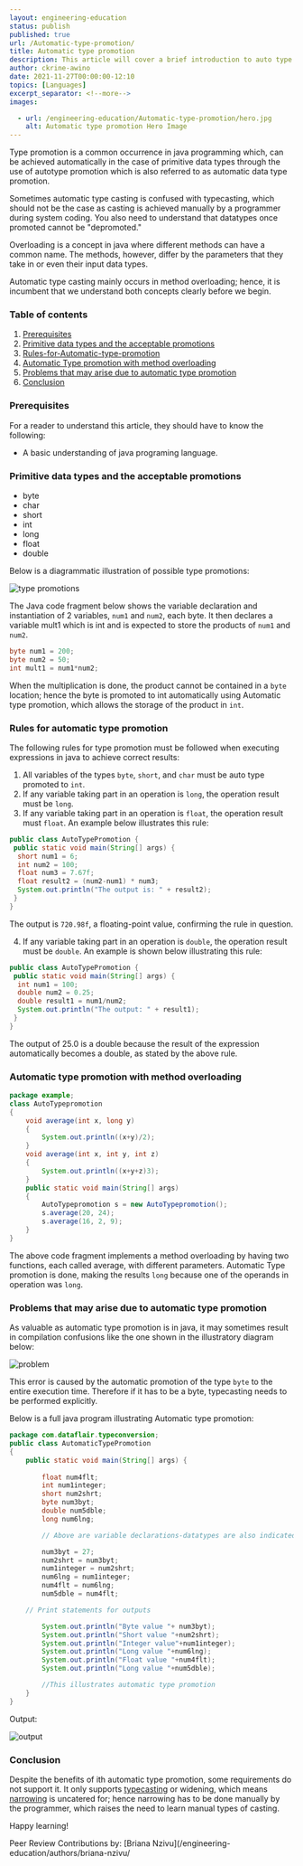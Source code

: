 ```yaml
---
layout: engineering-education
status: publish
published: true
url: /Automatic-type-promotion/
title: Automatic type promotion
description: This article will cover a brief introduction to auto type promotion and method overloading and their relationships, reasons or circumstances under which you may be required to apply automatic type promotion and the different types or ways of implementing type promotion. 
author: ckrine-awino
date: 2021-11-27T00:00:00-12:10
topics: [Languages]
excerpt_separator: <!--more-->
images:

  - url: /engineering-education/Automatic-type-promotion/hero.jpg
    alt: Automatic type promotion Hero Image
---
```

Type promotion is a common occurrence in java programming which, can be achieved automatically in the case of primitive data types through the use of autotype promotion which is also referred to as automatic data type promotion.
<!--more-->
Sometimes automatic type casting is confused with typecasting, which should not be the case as casting is achieved manually by a programmer during system coding.
You also need to understand that datatypes once promoted cannot be "depromoted."

Overloading is a concept in java where different methods can have a common name. The methods, however, differ by the parameters that they take in or even their input data types.

Automatic type casting mainly occurs in method overloading; hence, it is incumbent that we understand both concepts clearly before we begin.

### Table of contents
1. [Prerequisites](#prerequisites)
2. [Primitive data types and the acceptable promotions](#primitive-data-types-and-the-acceptable-promotions)
3. [Rules-for-Automatic-type-promotion](#rules-for-automatic-type-promotion)
4. [Automatic Type promotion with method overloading](#automatic-type-promotion-with-method-overloading)
5. [Problems that may arise due to automatic type promotion](#problems-that-may-arise-due-to-automatic-type-promotion)
6. [Conclusion](#conclusion)

### Prerequisites
For a reader to understand this article, they should have to know the following:
- A basic understanding of java programing language.

### Primitive data types and the acceptable promotions
- byte
- char
- short
- int
- long
- float
- double

Below is a diagrammatic illustration of possible type promotions:

![type promotions](/engineering-education/Automatic-type-promotion/INT.png)

The Java code fragment below shows the variable declaration and instantiation of 2 variables, `num1` and `num2`, each byte. It then declares a variable mult1 which is int and is expected to store the products of `num1` and `num2`.

``` java
byte num1 = 200;
byte num2 = 50;
int mult1 = num1*num2;
```

When the multiplication is done, the product cannot be contained in a `byte` location; hence the byte is promoted to int automatically using Automatic type promotion, which allows the storage of the product in `int`.

### Rules for automatic type promotion
The following rules for type promotion must be followed when executing expressions in java to achieve correct results:
1. All variables of the types `byte`, `short`, and `char` must be auto type promoted to `int`.
2. If any variable taking part in an operation is `long`, the operation result must be `long`.
3. If any variable taking part in an operation is `float`, the operation result must `float`. An example below illustrates this rule:

```java
public class AutoTypePromotion {
 public static void main(String[] args) {
  short num1 = 6;
  int num2 = 100;
  float num3 = 7.67f;
  float result2 = (num2-num1) * num3;
  System.out.println("The output is: " + result2);
 }
}
``` 
The output is `720.98f`, a floating-point value, confirming the rule in question.

4. If any variable taking part in an operation is `double`, the operation result must be `double`. An example is shown below illustrating this rule:

```java
public class AutoTypePromotion {
 public static void main(String[] args) {
  int num1 = 100;
  double num2 = 0.25;
  double result1 = num1/num2;
  System.out.println("The output: " + result1);
 }
}
```

The output of 25.0 is a double because the result of the expression automatically becomes a double, as stated by the above rule.

### Automatic type promotion with method overloading

```java
package example; 
class AutoTypepromotion  
{  
    void average(int x, long y)  
    {  
        System.out.println((x+y)/2);  
    }  
    void average(int x, int y, int z)  
    {  
        System.out.println((x+y+z)3);  
    }  
    public static void main(String[] args)  
    {  
        AutoTypepromotion s = new AutoTypepromotion();  
        s.average(20, 24);  
        s.average(16, 2, 9);  
    }  
}  
```
The above code fragment implements a method overloading by having two functions, each called average, with different parameters. Automatic Type promotion is done, making the results `long` because one of the operands in operation was `long`.

### Problems that may arise due to automatic type promotion

As valuable as automatic type promotion is in java, it may sometimes result in compilation confusions like the one shown in the illustratory diagram below:

![problem](/engineering-education/Automatic-type-promotion/int2.png)

This error is caused by the automatic promotion of the type `byte` to the entire execution time. Therefore if it has to be a byte, typecasting needs to be performed explicitly.

Below is a full java program illustrating Automatic type promotion:

```java
package com.dataflair.typeconversion;
public class AutomaticTypePromotion
{
    public static void main(String[] args) {
        
        float num4flt;
        int num1integer;
        short num2shrt;
        byte num3byt;
        double num5dble;
        long num6lng;

        // Above are variable declarations-datatypes are also indicated

        num3byt = 27;
        num2shrt = num3byt;
        num1integer = num2shrt;
        num6lng = num1integer;
        num4flt = num6lng;
        num5dble = num4flt;

    // Print statements for outputs

        System.out.println("Byte value "+ num3byt);
        System.out.println("Short value "+num2shrt);
        System.out.println("Integer value"+num1integer);
        System.out.println("Long value "+num6lng);
        System.out.println("Float value "+num4flt);
        System.out.println("Long value "+num5dble);

        //This illustrates automatic type promotion
    }
}
```

Output:

![output](/engineering-education/Automatic-type-promotion/ou.png)

### Conclusion
Despite the benefits of ith automatic type promotion, some requirements do not support it. It only supports [typecasting](https://www.javatpoint.com/type-casting-in-java) or widening, which means [narrowing](https://www.tutorialspoint.com/narrowing-conversion-in-java#:~:text=Narrowing%20conversion%20is%20needed%20when,to%20integer%20using%20Narrowing%20Conversion.) is uncatered for; hence narrowing has to be done manually by the programmer, which raises the need to learn manual types of casting.

Happy learning!

Peer Review Contributions by: [Briana Nzivu](/engineering-education/authors/briana-nzivu/
